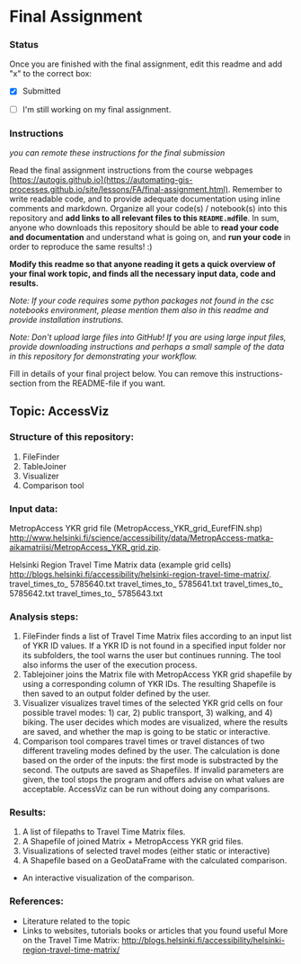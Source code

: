 # Final Assignment

### Status

Once you are finished with the final assignment, edit this readme and add "x" to the correct box:

* [x] Submitted

* [ ] I'm still working on my final assignment. 


### Instructions

*you can remote these instructions for the final submission*

Read the final assignment instructions from the course webpages [https://autogis.github.io](https://automating-gis-processes.github.io/site/lessons/FA/final-assignment.html). Remember to write readable code, and to provide adequate documentation using inline comments and markdown. Organize all your code(s) / notebook(s) into this repository and **add links to all relevant files to this `README.md`file**. In sum, anyone who downloads this repository should be able to **read your code and documentation** and understand what is going on, and **run your code** in order to reproduce the same results! :) 

**Modify this readme so that anyone reading it gets a quick overview of your final work topic, and finds all the necessary input data, code and results.** 

*Note: If your code requires some python packages not found in the csc notebooks environment, please mention them also in this readme and provide installation instrutions.*

*Note: Don't upload large files into GitHub! If you are using large input files, provide downloading instructions and perhaps a small sample of the data in this repository for demonstrating your workflow.*

Fill in details of your final project below. You can remove this instructions-section from the README-file if you want.

## Topic: AccessViz

### Structure of this repository: 
1. FileFinder
2. TableJoiner
3. Visualizer
4. Comparison tool

### Input data:
MetropAccess YKR grid file (MetropAccess_YKR_grid_EurefFIN.shp)
http://www.helsinki.fi/science/accessibility/data/MetropAccess-matka-aikamatriisi/MetropAccess_YKR_grid.zip.

Helsinki Region Travel Time Matrix data (example grid cells)
http://blogs.helsinki.fi/accessibility/helsinki-region-travel-time-matrix/.
travel_times_to_ 5785640.txt
travel_times_to_ 5785641.txt
travel_times_to_ 5785642.txt
travel_times_to_ 5785643.txt

### Analysis steps:
1. FileFinder finds a list of Travel Time Matrix files according to an input list of YKR ID values. If a YKR ID is not found in a specified input folder nor its subfolders, the tool warns the user but continues running. The tool also informs the user of the execution process.
2. Tablejoiner joins the Matrix file with MetropAccess YKR grid shapefile by using a corresponding column of YKR IDs. The resulting Shapefile is then saved to an output folder defined by the user.
3. Visualizer visualizes travel times of the selected YKR grid cells on four possible travel modes: 1) car, 2) public transport, 3) walking, and 4) biking. The user decides which modes are visualized, where the results are saved, and whether the map is going to be static or interactive.
4. Comparison tool compares travel times or travel distances of two different traveling modes defined by the user. The calculation is done based on the order of the inputs: the first mode is substracted by the second. The outputs are saved as Shapefiles. If invalid parameters are given, the tool stops the program and offers advise on what values are acceptable. AccessViz can be run without doing any comparisons.

### Results:
1. A list of filepaths to Travel Time Matrix files.
2. A Shapefile of joined Matrix + MetropAccess YKR grid files.
3. Visualizations of selected travel modes (either static or interactive)
4. A Shapefile based on a GeoDataFrame with the calculated comparison.
+ An interactive visualization of the comparison.

### References:
- Literature related to the topic
- Links to websites, tutorials books or articles that you found useful
More on the Travel Time Matrix:
http://blogs.helsinki.fi/accessibility/helsinki-region-travel-time-matrix/


